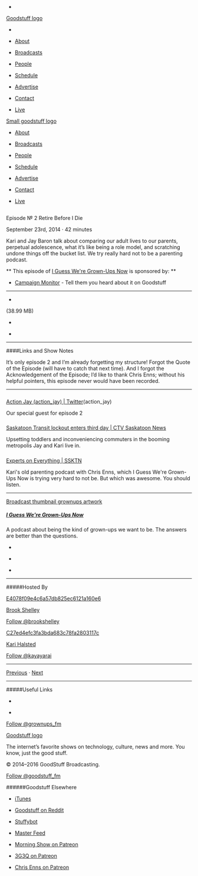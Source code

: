 

-
[Goodstuff logo](http://www.goodstuff.fm/)[](/assets/goodstuff_logo-17c1fe6f378352de5d7345f76152130b.svg)

-


-  [About](/about)

-  [Broadcasts](/broadcasts)

-  [People](/people)

-  [Schedule](/schedule)

-  [Advertise](/advertise)

-  [Contact](/contact)

-  [Live](/live)


[Small goodstuff logo](http://www.goodstuff.fm/)[](/assets/small_goodstuff_logo-bf032e72b9ec41494f4d90905f1ad619.svg)


-  [About](/about)

-  [Broadcasts](/broadcasts)

-  [People](/people)

-  [Schedule](/schedule)

-  [Advertise](/advertise)

-  [Contact](/contact)

-  [Live](/live)


##
Episode № 2
Retire Before I Die


September 23rd, 2014
·
42
minutes


Kari and Jay Baron talk about comparing our adult lives to our parents, perpetual adolescence, what it’s like being a role model, and scratching undone things off the bucket list. We try really hard not to be a parenting podcast.


**
This episode of
[I Guess We're Grown-Ups Now](/grownups)
is sponsored by:
**


-  [Campaign Monitor](http://www.campaignmonitor.com/) - Tell them you heard about it on Goodstuff


------------------------------


-
[](http://podcasts-1.feedpress.co/10589/grownups-2.mp3)(38.99 MB)

-
[](http://twitter.com/intent/tweet?text=I%20Guess%20We're%20Grown-Ups%20Now%20%E2%84%96%202%20on%20@goodstuff_fm%20-%20http://goodstuff.fm/grownups/2)

-
[](http://www.facebook.com/sharer/sharer.php?u=http://goodstuff.fm/grownups/2)


------------------------------


####Links and Show Notes


It’s only episode 2 and I’m already forgetting my structure! Forgot the Quote of the Episode (will have to catch that next time). And I forgot the Acknowledgement of the Episode; I’d like to thank Chris Enns; without his helpful pointers, this episode never would have been recorded.


------------------------------


#####
[Action Jay (action_jay) | Twitter](https://twitter.com/action_jay)(action_jay)


Our special guest for episode 2


#####
[Saskatoon Transit lockout enters third day | CTV Saskatoon News](http://saskatoon.ctvnews.ca/saskatoon-transit-lockout-enters-third-day-1.2019928)


Upsetting toddlers and inconveniencing commuters in the booming metropolis Jay and Kari live in.


#####
[Experts on Everything | SSKTN](http://www.ssktn.com/category/eone/)


Kari's old parenting podcast with Chris Enns, which I Guess We're Grown-Ups Now is trying very hard to not be. But which was awesome. You should listen.


------------------------------


[Broadcast thumbnail grownups artwork](/grownups)[](https://goodstuffs3.s3.amazonaws.com/uploads/broadcast/image/30/broadcast_thumbnail_grownups_artwork.png)

##### [I Guess We're Grown-Ups Now](/grownups)


A podcast about being the kind of grown-ups we want to be. The answers are better than the questions.

-
[](https://itunes.apple.com/us/podcast/i-guess-were-grown-ups-now/id920093038?mt=2)

-
[](http://feeds.goodstuff.fm/grownups)

-
[](mailto:kayayarai+grownups@gmail.com?cc=sponsorship%40goodstuff.fm&subject=%5BGoodStuff%20FM%5D%20Sponsorship%20Inquiry%20for%20I%20Guess%20We%27re%20Grown-Ups%20Now)


------------------------------


#####Hosted By


[E4078f09e4c6a57db825ec6121a160e6](/people/brook-shelley)[](http://gravatar.com/avatar/e4078f09e4c6a57db825ec6121a160e6.png?s=300&r=pg)

[Brook Shelley](/people/brook-shelley)


[Follow @brookshelley](https://twitter.com/brookshelley)


[C27ed4efc3fa3bda683c78fa2803117c](/people/kari-halsted)[](http://gravatar.com/avatar/c27ed4efc3fa3bda683c78fa2803117c.png?s=300&r=pg)

[Kari Halsted](/people/kari-halsted)


[Follow @kayayarai](https://twitter.com/kayayarai)


------------------------------


[Previous](/grownups/1)
·
[Next](/grownups/3)


------------------------------


#####Useful Links

-
[](mailto:kayayarai+grownups@gmail.com?subject=%5BGoodstuff%20FM%5D%20Feedback%20for%20I%20Guess%20We%27re%20Grown-Ups%20Now)

-
[Follow @grownups_fm](https://twitter.com/grownups_fm)


[Goodstuff logo](http://www.goodstuff.fm/)[](/assets/goodstuff_logo-17c1fe6f378352de5d7345f76152130b.svg)


The internet’s favorite shows on technology, culture, news and more. You know, just the good stuff.


© 2014–2016 GoodStuff Broadcasting.

[Follow @goodstuff_fm](https://twitter.com/goodstufffm)


######Goodstuff Elsewhere

-  [iTunes](https://itunes.apple.com/us/artist/goodstuff-fm/id843385597?mt=2)

-  [Goodstuff on Reddit](https://www.reddit.com/r/Goodstuff_fm/)

-  [Stuffybot](http://stuffybot.goodstuff.fm)

-  [Master Feed](/master/feed)

-  [Morning Show on Patreon](https://www.patreon.com/morningshow)

-  [3G3Q on Patreon](https://www.patreon.com/3g3q)

-  [Chris Enns on Patreon](https://www.patreon.com/ichris)
